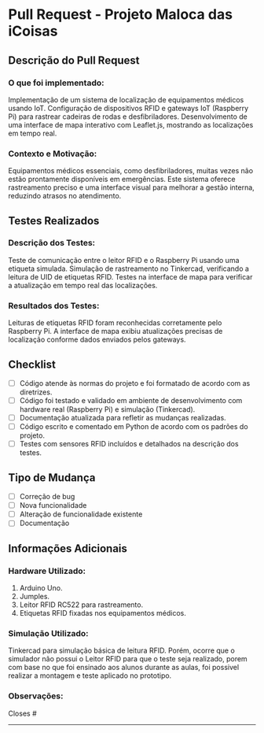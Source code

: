 # Pull Request - Projeto Maloca das iCoisas

## Descrição do Pull Request

### O que foi implementado:

Implementação de um sistema de localização de equipamentos médicos usando IoT.
Configuração de dispositivos RFID e gateways IoT (Raspberry Pi) para rastrear cadeiras de rodas e desfibriladores.
Desenvolvimento de uma interface de mapa interativo com Leaflet.js, mostrando as localizações em tempo real.


### Contexto e Motivação:

Equipamentos médicos essenciais, como desfibriladores, muitas vezes não estão prontamente disponíveis em emergências. 
Este sistema oferece rastreamento preciso e uma interface visual para melhorar a gestão interna, reduzindo atrasos no atendimento.


## Testes Realizados

### Descrição dos Testes:
Teste de comunicação entre o leitor RFID e o Raspberry Pi usando uma etiqueta simulada.
Simulação de rastreamento no Tinkercad, verificando a leitura de UID de etiquetas RFID.
Testes na interface de mapa para verificar a atualização em tempo real das localizações.


### Resultados dos Testes:
Leituras de etiquetas RFID foram reconhecidas corretamente pelo Raspberry Pi.
A interface de mapa exibiu atualizações precisas de localização conforme dados enviados pelos gateways.


## Checklist

- [ ] Código atende às normas do projeto e foi formatado de acordo com as diretrizes.
- [ ] Código foi testado e validado em ambiente de desenvolvimento com hardware real (Raspberry Pi) e simulação (Tinkercad).
- [ ] Documentação atualizada para refletir as mudanças realizadas.
- [ ] Código escrito e comentado em Python de acordo com os padrões do projeto.
- [ ] Testes com sensores RFID incluídos e detalhados na descrição dos testes.

## Tipo de Mudança

- [ ] Correção de bug
- [ ] Nova funcionalidade
- [ ] Alteração de funcionalidade existente
- [ ] Documentação

## Informações Adicionais

### Hardware Utilizado:
1. Arduino Uno.
2. Jumples.
3. Leitor RFID RC522 para rastreamento.
4. Etiquetas RFID fixadas nos equipamentos médicos.


### Simulação Utilizado:
Tinkercad para simulação básica de leitura RFID. Porém, ocorre que o simulador não possui o Leitor RFID para que o teste seja realizado, porem com base no que foi ensinado aos alunos durante as aulas, foi possivel realizar a montagem e teste aplicado no prototipo.


### Observações:

Closes #

---


